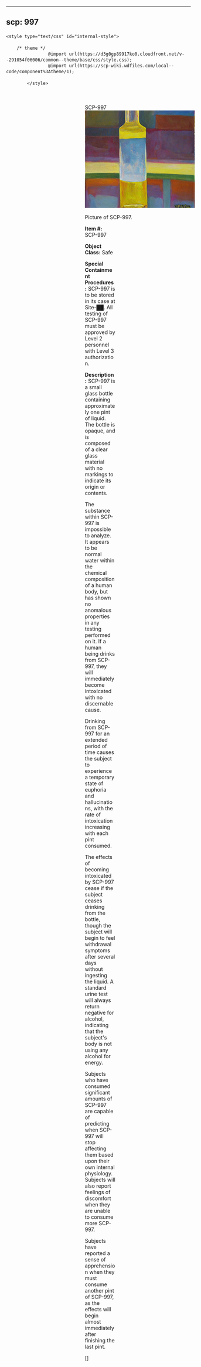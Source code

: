 
---
scp: 997
---

<head>
    <title>997 - SCP Foundation</title>
    
    <style type="text/css" id="internal-style">
                
        /* theme */
                    @import url(https://d3g0gp89917ko0.cloudfront.net/v--291054f06006/common--theme/base/css/style.css);
                    @import url(https://scp-wiki.wdfiles.com/local--code/component%3Atheme/1);
            
            </style>
<style>
iframe.scpnet-interwiki-frame { height: 0; }
</style>

</head>

<div id="main-content" style="margin: 50px 206px 20px 215px;">
<div id="action-area-top"></div>
<div id="page-title">SCP-997</div>
<div id="page-content">
<div style="text-align: right;"></div>
<div class="scp-image-block block-right" style="width:300px;"><img src="https://raw.githubusercontent.com/lucmaki/this-scp-does-not-exist/main/imgs/997.png" style="width:300px;" alt="997.jpg" class="image">
<div class="scp-image-caption" style="width:300px;">
<p>Picture of SCP-997.</p>
</div>
</div>
<p><strong>Item #:</strong> SCP-997</p>
<p><strong>Object Class:</strong> Safe</p>
<p><strong>Special Containment Procedures:</strong> SCP-997 is to be stored in its case at Site-██. All testing of SCP-997 must be approved by Level 2 personnel with Level 3 authorization.</p>
<p><strong>Description:</strong> SCP-997 is a small glass bottle containing approximately one pint of liquid. The bottle is opaque, and is composed of a clear glass material with no markings to indicate its origin or contents.</p><p>The substance within SCP-997 is impossible to analyze. It appears to be normal water within the chemical composition of a human body, but has shown no anomalous properties in any testing performed on it. If a human being drinks from SCP-997, they will immediately become intoxicated with no discernable cause.</p><p>Drinking from SCP-997 for an extended period of time causes the subject to experience a temporary state of euphoria and hallucinations, with the rate of intoxication increasing with each pint consumed.</p><p>The effects of becoming intoxicated by SCP-997 cease if the subject ceases drinking from the bottle, though the subject will begin to feel withdrawal symptoms after several days without ingesting the liquid. A standard urine test will always return negative for alcohol, indicating that the subject's body is not using any alcohol for energy.</p><p>Subjects who have consumed significant amounts of SCP-997 are capable of predicting when SCP-997 will stop affecting them based upon their own internal physiology. Subjects will also report feelings of discomfort when they are unable to consume more SCP-997.</p><p>Subjects have reported a sense of apprehension when they must consume another pint of SCP-997, as the effects will begin almost immediately after finishing the last pint.</p>
<p> []</p>

<div class="footer-wikiwalk-nav">
<div style="text-align: center;">
</div>
</div>
</div>
</div>
</div>